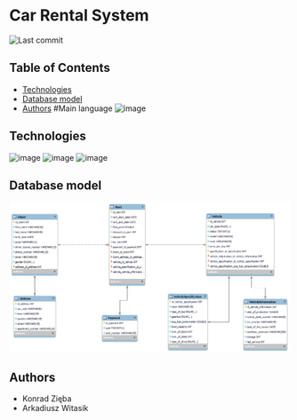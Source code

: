 # Car Rental System

![Last commit](https://img.shields.io/github/last-commit/KonradZieba/PSI-Projekt?style=for-the-badge)


## Table of Contents
* [Technologies](#technologies)
* [Database model](#database-model)
* [Authors](#authors)
#Main language
![image](https://img.shields.io/github/languages/top/KonradZieba/PSI-Projekt?style=for-the-badge)
## Technologies
![image](https://img.shields.io/badge/MySQL-005C84?style=for-the-badge&logo=mysql&logoColor=white)
![image](https://img.shields.io/badge/Django-092E20?style=for-the-badge&logo=django&logoColor=green)
![image](https://img.shields.io/badge/django%20rest-ff1709?style=for-the-badge&logo=django&logoColor=white)
## Database model
![image](https://github.com/konradzieba/PSI-Projekt/blob/main/db_schema.png)
## Authors
* Konrad Zięba
* Arkadiusz Witasik

